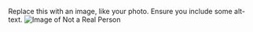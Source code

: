 Replace this with an image, like your photo. Ensure you include some alt-text.
![Image of Not a Real Person](https://thispersondoesnotexist.com/)
